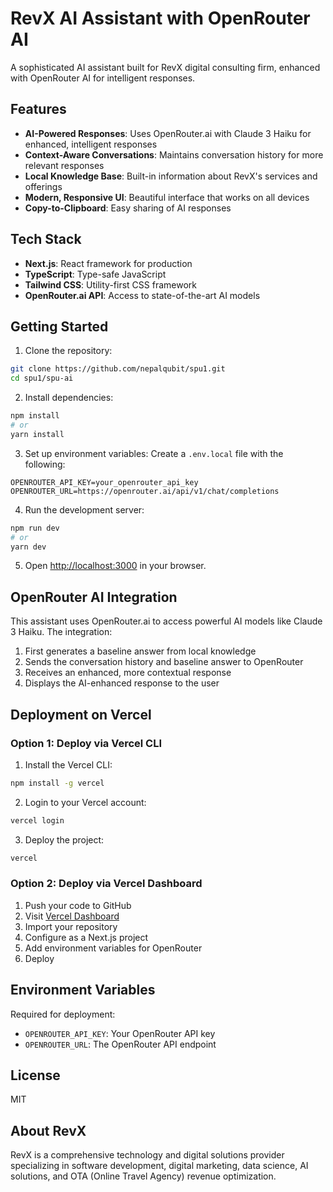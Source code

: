 # RevX AI Assistant with OpenRouter AI

A sophisticated AI assistant built for RevX digital consulting firm, enhanced with OpenRouter AI for intelligent responses.

## Features

* **AI-Powered Responses**: Uses OpenRouter.ai with Claude 3 Haiku for enhanced, intelligent responses
* **Context-Aware Conversations**: Maintains conversation history for more relevant responses
* **Local Knowledge Base**: Built-in information about RevX's services and offerings
* **Modern, Responsive UI**: Beautiful interface that works on all devices
* **Copy-to-Clipboard**: Easy sharing of AI responses

## Tech Stack

* **Next.js**: React framework for production
* **TypeScript**: Type-safe JavaScript
* **Tailwind CSS**: Utility-first CSS framework
* **OpenRouter.ai API**: Access to state-of-the-art AI models

## Getting Started

1. Clone the repository:
```bash
git clone https://github.com/nepalqubit/spu1.git
cd spu1/spu-ai
```

2. Install dependencies:
```bash
npm install
# or
yarn install
```

3. Set up environment variables:
Create a `.env.local` file with the following:
```
OPENROUTER_API_KEY=your_openrouter_api_key
OPENROUTER_URL=https://openrouter.ai/api/v1/chat/completions
```

4. Run the development server:
```bash
npm run dev
# or
yarn dev
```

5. Open [http://localhost:3000](http://localhost:3000) in your browser.

## OpenRouter AI Integration

This assistant uses OpenRouter.ai to access powerful AI models like Claude 3 Haiku. The integration:

1. First generates a baseline answer from local knowledge
2. Sends the conversation history and baseline answer to OpenRouter
3. Receives an enhanced, more contextual response
4. Displays the AI-enhanced response to the user

## Deployment on Vercel

### Option 1: Deploy via Vercel CLI

1. Install the Vercel CLI:
```bash
npm install -g vercel
```

2. Login to your Vercel account:
```bash
vercel login
```

3. Deploy the project:
```bash
vercel
```

### Option 2: Deploy via Vercel Dashboard

1. Push your code to GitHub
2. Visit [Vercel Dashboard](https://vercel.com/dashboard)
3. Import your repository
4. Configure as a Next.js project
5. Add environment variables for OpenRouter
6. Deploy

## Environment Variables

Required for deployment:

* `OPENROUTER_API_KEY`: Your OpenRouter API key
* `OPENROUTER_URL`: The OpenRouter API endpoint

## License

MIT

## About RevX

RevX is a comprehensive technology and digital solutions provider specializing in software development, digital marketing, data science, AI solutions, and OTA (Online Travel Agency) revenue optimization.
